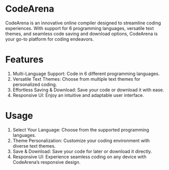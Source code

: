 # CodeArena

CodeArena is an innovative online compiler designed to streamline coding experiences. With support for 6 programming languages, versatile text themes, and seamless code saving and download options, CodeArena is your go-to platform for coding endeavors.

# Features

1.	Multi-Language Support: Code in 6 different programming languages.
2.	Versatile Text Themes: Choose from multiple text themes for personalized coding.
3.	Effortless Saving & Download: Save your code or download it with ease.
4.	Responsive UI: Enjoy an intuitive and adaptable user interface.

# Usage

1.	Select Your Language: Choose from the supported programming languages.
2.	Theme Personalization: Customize your coding environment with diverse text themes.
3.	Save & Download: Save your code for later or download it directly.
4.	Responsive UI: Experience seamless coding on any device with CodeArena’s responsive design.